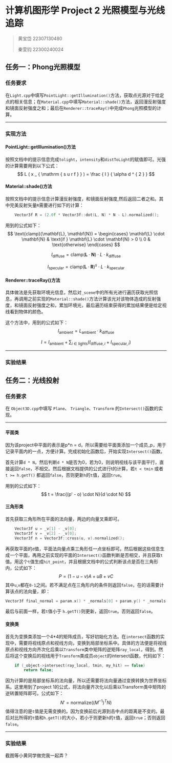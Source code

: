 # 计算机图形学 Project 2 光照模型与光线追踪

> 黄宝岱 22307130480
>
> 秦雯钧 22300240024

## 任务一：Phong光照模型

### 任务要求

在`Light.cpp`中填写`PointLight::getIllumination()`方法，获取点光源对于给定点的相关信息；在`Material.cpp`中填写`Material::shade()`方法，返回漫反射强度和镜面反射强度之和；最后在`Renderer::traceRay()`中完成`Phong`光照模型的计算。

---

### 实现方法

#### PointLight::getIllumination()方法

按照文档中的提示信息完成`tolight`，`intensity`和`distToLight`的赋值即可。光强的计算需要用到以下公式：
$$
L ( x _ { \mathrm { s u r f } } ) = \frac { I } { \alpha d ^ { 2 } }
$$

#### Material::shade()方法

按照文档中的提示信息计算漫反射强度，和镜面反射强度,然后返回二者之和。其中完美反射矢量`R`需要进行如下的计算：

```c++
    Vector3f R = (2.0f * Vector3f::dot(L, N) * N - L).normalized();
```

用到的公式如下：
$$
\text{clamp}(\mathbf{L}, \mathbf{N}) = 
\begin{cases} 
\mathbf{L} \cdot \mathbf{N} & \text{if } \mathbf{L} \cdot \mathbf{N} > 0 \\ 
0 & \text{otherwise} 
\end{cases}
$$

$$
I_{\text{diffuse}} = \text{clamp}(\mathbf{L} \cdot \mathbf{N}) \cdot L \cdot k_{\text{diffuse}}
$$

$$
I_{\text{specular}} = \text{clamp}(\mathbf{L} \cdot \mathbf{R})^s \cdot L \cdot k_{\text{specular}}
$$



#### Renderer::traceRay()方法

具体做法是先获取环境光信息，然后对`_scene`中的所有光进行遍历获取光照信息，再调用之前实现的`Material::shade()`方法计算该光对该物体造成的反射强度，和镜面反射强度之和，累加环境光，最后遍历结束获得的累加结果便是给定视线看到物体的颜色。

这个方法中，用到的公式如下：
$$
I_{\text{ambient}} =  L_{\text{ambient}} \cdot  k_{\text{diffuse}}
$$

$$
I = I_{\text{ambient}} + \sum_{i \in \text{lights}} \left( I_{\text{diffuse},i} + I_{\text{specular},i} \right)
$$

------

### 实验结果

<div style="page-break-after: always;"></div>

## 任务二：光线投射

### 任务要求

在 `Object3D.cpp`中填写 `Plane`、 `Triangle`、`Transform` 的`Intersect()`函数的实现。

---

#### 平面类

因为该project中平面的表示是p*n = d，所以需要给平面类添加一个成员_p，用于记录平面内的一点，方便计算。完成初始化函数后，开始实现`Intersect()`函数。

首先计算`d * N`，然后判断`d * N`是否为0，若为0，则说明视线与该平面平行，直接返回`false`，不相交。然后根据文档提供的公式进行t的计算，若`t < tmin` 或者` t >= h.getT()` 都返回`false`，否则更新`h`的`t`值，返回`true`。

用到的公式如下：
$$
t = \frac{(p' - o) \cdot N}{d \cdot N}
$$

#### 三角形类

首先获取三角形所在平面的法向量，两边的向量叉乘即可。

```c++
    Vector3f u = _v[1] - _v[0];
    Vector3f v = _v[2] - _v[0];
    Vector3f n = Vector3f::cross(u, v).normalized();
```

再获取平面的`d`值，平面法向量点乘三角形任一点坐标即可。然后根据这些信息生成一个平面，再用之前实现的平面的`Intersect()`函数判断是否相交，并且获取`t`值。用这个`t`值生成`hit_point`，并且根据文档中的公式判断该点是否在三角形内，公式如下：
$$
P = (1 - u - v) A + u B + v C 
$$
其中`u`,`v`都在`0-1`之间。若不满足点在三角形内的条件则返回`false`，在的话需要计算该点的法向量，即：

```c++
Vector3f final_normal = param.x() * _normals[0] + param.y() * _normals[1] + param.z() * _normals[2];

```

最后与前面一样，若`t`值小于 `h.getT()`则更新，返回`true`。否则返回`false`。



#### 变换类

首先为变换类添加一个4*4的矩阵成员，写好初始化方法。在`intersect`函数的实现中，需要将视线原点和视线方向，变换到局部坐标系中。具体的方法便是将视线原点和视线方向齐次化后乘以`Transform`类中矩阵的逆矩阵`ray_local`，得到。然后将这个变换后的视线用于`Transform`类成员`object`的intersect函数，代码如下：

```c++
    if (_object->intersect(ray_local, tmin, my_hit) == false)
        return false;
```

因为计算的是局部坐标系的法向量，所以还需要将法向量通过变换转换为世界坐标系。这里用到了project 1的公式，将法向量齐次化以后乘以Transform类中矩阵的逆转置矩阵即可。公式如下：
$$
N' = \text{normalize}\left((M^{-1})^{T} N \right)
$$
值得注意的是`t`值是无需变换的。因为变换前后光源到击中点的距离是不变的。最后对比所得的`t`值和`h.getT()`的大小，若小于则更新`h`的`t`值，返回`true`；否则返回`false`。

---

### 实验结果

截图等小黄同学做完我一起弄？